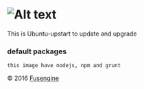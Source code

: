 ![Alt text](http://www.fusengine.ch/img/node.svg)
=================================================

This is Ubuntu-upstart to update and upgrade

### default packages

```
this image have nodejs, npm and grunt
```

&copy; 2016 [Fusengine](http://fusengine.com)
